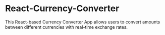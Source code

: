 # React-Currency-Converter

This React-based Currency Converter App allows users to convert amounts between different currencies with real-time exchange rates.
